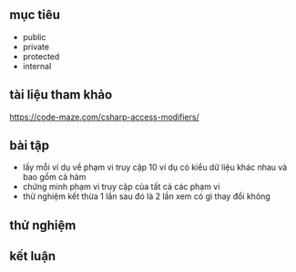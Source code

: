 ## mục tiêu
  - public
  - private
  - protected
  - internal
## tài liệu tham khảo
  https://code-maze.com/csharp-access-modifiers/
## bài tập
  - lấy mỗi ví dụ về phạm vi truy cập 10 ví dụ có kiểu dữ liệu khác nhau và bao gồm cả hàm
  - chứng minh phạm vi truy cập của tất cả các phạm vi
  - thử nghiệm kết thừa 1 lần sau đó là 2 lần xem có gì thay đổi không
## thử nghiệm
## kết luận